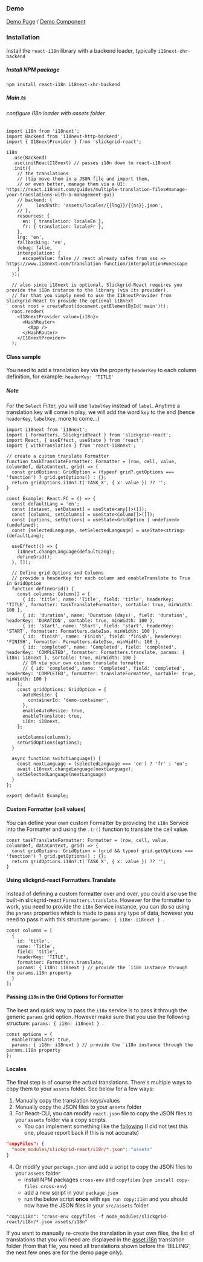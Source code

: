 ### Demo
[Demo Page](https://ghiscoding.github.io/slickgrid-react/#/slickgrid/Example12) / [Demo Component](https://github.com/ghiscoding/slickgrid-react/blob/master/src/examples/slickgrid/Example12.tsx)

### Installation

Install the `react-i18n` library with a backend loader, typically `i18next-xhr-backend`

##### Install NPM package

```tsx
npm install react-i18n i18next-xhr-backend
```

##### Main.ts
###### configure i18n loader with assets folder
```tsx
import i18n from 'i18next';
import Backend from 'i18next-http-backend';
import { I18nextProvider } from 'slickgrid-react';

i18n
  .use(Backend)
  .use(initReactI18next) // passes i18n down to react-i18next
  .init({
    // the translations
    // (tip move them in a JSON file and import them,
    // or even better, manage them via a UI: https://react.i18next.com/guides/multiple-translation-files#manage-your-translations-with-a-management-gui)
    // backend: {
    //     loadPath: 'assets/locales/{{lng}}/{{ns}}.json',
    // },
    resources: {
      en: { translation: localeEn },
      fr: { translation: localeFr },
    },
    lng: 'en',
    fallbackLng: 'en',
    debug: false,
    interpolation: {
      escapeValue: false // react already safes from xss => https://www.i18next.com/translation-function/interpolation#unescape
    }
  });

  // also since i18next is optional, Slickgrid-React requires you provide the i18n instance to the library (via its provider),
  // for that you simply need to use the I18nextProvider from Slickgrid-React to provide the optional i18next
  const root = createRoot(document.getElementById('main')!);
  root.render(
    <I18nextProvider value={i18n}>
      <HashRouter>
        <App />
      </HashRouter>
    </I18nextProvider>
  );
```

#### Class sample
You need to add a translation key via the property `headerKey` to each column definition, for example: `headerKey: 'TITLE'`

##### Note
For the `Select` Filter, you will use `labelKey` instead of `label`. Anytime a translation key will come in play, we will add the word `key` to the end (hence `headerKey`, `labelKey`, more to come...)

```tsx
import i18next from 'i18next';
import { Formatters, SlickgridReact } from 'slickgrid-react';
import React, { useEffect, useState } from 'react';
import { withTranslation } from 'react-i18next';

// create a custom translate Formatter
function taskTranslateFormatter: Formatter = (row, cell, value, columnDef, dataContext, grid) => {
  const gridOptions: GridOption = (typeof grid?.getOptions === 'function') ? grid.getOptions() : {};
  return gridOptions.i18n?.t('TASK_X', { x: value }) ?? '';
}

const Example: React.FC = () => {
  const defaultLang = 'en';
  const [dataset, setDataset] = useState<any[]>([]);
  const [columns, setColumns] = useState<Column[]>([]);
  const [options, setOptions] = useState<GridOption | undefined>(undefined);
  const [selectedLanguage, setSelectedLanguage] = useState<string>(defaultLang);

  useEffect(() => {
    i18next.changeLanguage(defaultLang);
    defineGrid();
  }, []);

  // Define grid Options and Columns
  // provide a headerKey for each column and enableTranslate to True in GridOption
  function defineGrid() {
    const columns: Column[] = [
      { id: 'title', name: 'Title', field: 'title', headerKey: 'TITLE', formatter: taskTranslateFormatter, sortable: true, minWidth: 100 },
      { id: 'duration', name: 'Duration (days)', field: 'duration', headerKey: 'DURATION', sortable: true, minWidth: 100 },
      { id: 'start', name: 'Start', field: 'start', headerKey: 'START', formatter: Formatters.dateIso, minWidth: 100 },
      { id: 'finish', name: 'Finish', field: 'finish', headerKey: 'FINISH', formatter: Formatters.dateIso, minWidth: 100 },
      { id: 'completed', name: 'Completed', field: 'completed', headerKey: 'COMPLETED', formatter: Formatters.translate, params: { i18n: i18next }, sortable: true, minWidth: 100 }
      // OR via your own custom translate formatter
      // { id: 'completed', name: 'Completed', field: 'completed', headerKey: 'COMPLETED', formatter: translateFormatter, sortable: true, minWidth: 100 }
    ];
    const gridOptions: GridOption = {
      autoResize: {
        containerId: 'demo-container',
      },
      enableAutoResize: true,
      enableTranslate: true,
      i18n: i18next,
    };

    setColumns(columns);
    setGridOptions(options);
  }

  async function switchLanguage() {
    const nextLanguage = (selectedLanguage === 'en') ? 'fr' : 'en';
    await i18next.changeLanguage(nextLanguage);
    setSelectedLanguage(nextLanguage)
  }
};

export default Example;
```

#### Custom Formatter (cell values)
You can define your own custom Formatter by providing the `i18n` Service into the Formatter and using the `.tr()` function to translate the cell value.
```tsx
const taskTranslateFormatter: Formatter = (row, cell, value, columnDef, dataContext, grid) => {
  const gridOptions: GridOption = (grid && typeof grid.getOptions === 'function') ? grid.getOptions() : {};
  return gridOptions.i18n?.t('TASK_X', { x: value }) ?? '';
}
```

#### Using slickgrid-react Formatters.Translate
Instead of defining a custom formatter over and over, you could also use the built-in slickgrid-react `Formatters.translate`. However for the formatter to work, you need to provide the `i18n` Service instance, you can do so using the `params` properties which is made to pass any type of data, however you need to pass it with this structure: `params: { i18n: i18next } `.
```tsx
const columns = [
  {
    id: 'title',
    name: 'Title',
    field: 'title',
    headerKey: 'TITLE',
    formatter: Formatters.translate,
    params: { i18n: i18next } // provide the `i18n instance through the params.i18n property
  }
];
```

#### Passing `i18n` in the Grid Options for Formatter
The best and quick way to pass the `i18n` service is to pass it through the generic `params` grid option. However make sure that you use the following structure: `params: { i18n: i18next } `.
```tsx
const options = {
  enableTranslate: true,
  params: { i18n: i18next } // provide the `i18n instance through the params.i18n property
};
```

#### Locales
The final step is of course the actual translations. There's multiple ways to copy them to your `assets` folder. See below for a few ways:
1. Manually copy the translation keys/values
2. Manually copy the JSON files to your `assets` folder
3. For React-CLI, you can modify `react.json` file to copy the JSON files to your `assets` folder via a copy scripts.
   - You can implement something like the [following](https://stackoverflow.com/a/43733694/1212166) (I did not test this one, please report back if this is not accurate)
```json
"copyFiles": {
  "node_modules/slickgrid-react/i18n/*.json": "assets"
}
```
4. Or modify your `package.json` and add a script to copy the JSON files to your `assets` folder
   - install NPM packages `cross-env` and `copyfiles` (`npm install copy-files cross-env`)
   - add a new script in your `package.json`
   - run the below script **once** with `npm run copy:i18n` and you should now have the JSON files in your `src/assets` folder
```tsx
"copy:i18n": "cross-env copyfiles -f node_modules/slickgrid-react/i18n/*.json assets/i18n"
```
If you want to manually re-create the translation in your own files, the list of translations that you will need are displayed in the [asset i18n](https://github.com/ghiscoding/slickgrid-react/tree/master/slickgrid-react/assets/i18n) translation folder (from that file, you need all translations shown before the 'BILLING', the next few ones are for the demo page only).
